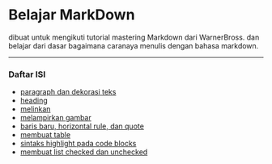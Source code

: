 # Belajar MarkDown
dibuat untuk mengikuti tutorial mastering Markdown dari WarnerBross.
dan belajar dari dasar bagaimana caranaya menulis dengan bahasa markdown.

---

### Daftar ISI
* [paragraph dan dekorasi teks](paragraph-and-text-decoration.md)
* [heading](headings.md)
* [melinkan](link-in-md.md)
* [melampirkan gambar](image.md)
* [baris baru, horizontal rule, dan quote](linebreak-rules.quotes.md)
* [membuat table](tables.md)
* [sintaks highlight pada code blocks](code-blocks.md)
* [membuat list checked dan unchecked](githubtreats.md)
